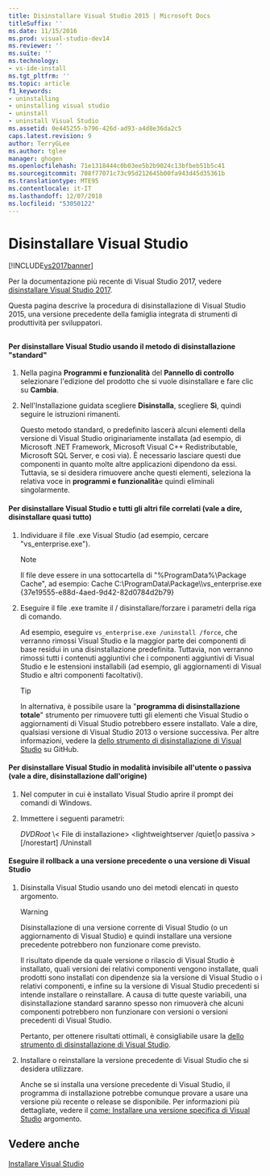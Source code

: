 ```yaml
---
title: Disinstallare Visual Studio 2015 | Microsoft Docs
titleSuffix: ''
ms.date: 11/15/2016
ms.prod: visual-studio-dev14
ms.reviewer: ''
ms.suite: ''
ms.technology:
- vs-ide-install
ms.tgt_pltfrm: ''
ms.topic: article
f1_keywords:
- uninstalling
- uninstalling visual studio
- uninstall
- uninstall Visual Studio
ms.assetid: 0e445255-b796-426d-ad93-a4d8e36da2c5
caps.latest.revision: 9
author: TerryGLee
ms.author: tglee
manager: ghogen
ms.openlocfilehash: 71e1318444c0b03ee5b2b9024c13bfbeb51b5c41
ms.sourcegitcommit: 708f77071c73c95d212645b00fa943d45d35361b
ms.translationtype: MTE95
ms.contentlocale: it-IT
ms.lasthandoff: 12/07/2018
ms.locfileid: "53050122"
---
```

# <a name="uninstall-visual-studio"></a>Disinstallare Visual Studio
[!INCLUDE[vs2017banner](../includes/vs2017banner.md)]

Per la documentazione più recente di Visual Studio 2017, vedere [disinstallare Visual Studio 2017](https://docs.microsoft.com/visualstudio/install/uninstall-visual-studio).

Questa pagina descrive la procedura di disinstallazione di Visual Studio 2015, una versione precedente della famiglia integrata di strumenti di produttività per sviluppatori.

##  <a name="uninstalling"></a>
#### <a name="to-uninstall-visual-studio-by-using-the-standard-uninstallation-method"></a>Per disinstallare Visual Studio usando il metodo di disinstallazione "standard"

1. Nella pagina **Programmi e funzionalità** del **Pannello di controllo** selezionare l'edizione del prodotto che si vuole disinstallare e fare clic su **Cambia**.

2. Nell'Installazione guidata scegliere **Disinstalla**, scegliere **Sì**, quindi seguire le istruzioni rimanenti.

   Questo metodo standard, o predefinito lascerà alcuni elementi della versione di Visual Studio originariamente installata (ad esempio, di Microsoft .NET Framework, Microsoft Visual C++ Redistributable, Microsoft SQL Server, e così via).   È necessario lasciare questi due componenti in quanto molte altre applicazioni dipendono da essi. Tuttavia, se si desidera rimuovere anche questi elementi, seleziona la relativa voce in **programmi e funzionalità**e quindi eliminali singolarmente.

#### <a name="to-uninstall-visual-studio-and-all-other-related-files-that-is-to-uninstall-almost-everything"></a>Per disinstallare Visual Studio e tutti gli altri file correlati (vale a dire, disinstallare quasi tutto)

1.  Individuare il file .exe Visual Studio (ad esempio, cercare "vs_enterprise.exe").

    > [!NOTE]
    >  Il file deve essere in una sottocartella di "%ProgramData%\Package Cache", ad esempio: Cache C:\ProgramData\Package\\\vs_enterprise.exe {37e19555-e88d-4aed-9d42-82d0784d2b79}

2.  Eseguire il file .exe tramite il / disinstallare/forzare i parametri della riga di comando.

     Ad esempio, eseguire ```vs_enterprise.exe /uninstall /force```, che verranno rimossi Visual Studio e la maggior parte dei componenti di base residui in una disinstallazione predefinita. Tuttavia, non verranno rimossi tutti i contenuti aggiuntivi che i componenti aggiuntivi di Visual Studio e le estensioni installabili (ad esempio, gli aggiornamenti di Visual Studio e altri componenti facoltativi).

    > [!TIP]
    > In alternativa, è possibile usare la "**programma di disinstallazione totale**" strumento per rimuovere tutti gli elementi che Visual Studio o aggiornamenti di Visual Studio potrebbero essere installato. Vale a dire, qualsiasi versione di Visual Studio 2013 o versione successiva. Per altre informazioni, vedere la [dello strumento di disinstallazione di Visual Studio](https://github.com/Microsoft/VisualStudioUninstaller/releases) su GitHub.

#### <a name="to-uninstall-visual-studio-in-silent-or-passive-modes-that-is-to-uninstall-from-source"></a>Per disinstallare Visual Studio in modalità invisibile all'utente o passiva (vale a dire, disinstallazione dall'origine)

1.  Nel computer in cui è installato Visual Studio aprire il prompt dei comandi di Windows.

2.  Immettere i seguenti parametri:

     *DVDRoot* \\< File di installazione\> \<lightweightserver /quiet&#124;o passiva > [/norestart] /Uninstall

#### <a name="to-roll-back-to-a-previous-version-or-release-of--visual-studio"></a>Eseguire il rollback a una versione precedente o una versione di Visual Studio

1. Disinstalla Visual Studio usando uno dei metodi elencati in questo argomento.

   > [!WARNING]
   >  Disinstallazione di una versione corrente di Visual Studio (o un aggiornamento di Visual Studio) e quindi installare una versione precedente potrebbero non funzionare come previsto.
   >
   >  Il risultato dipende da quale versione o rilascio di Visual Studio è installato, quali versioni dei relativi componenti vengono installate, quali prodotti sono installati con dipendenze sia la versione di Visual Studio o i relativi componenti, e infine su la versione di Visual Studio precedenti si intende installare o reinstallare.  A causa di tutte queste variabili, una disinstallazione standard saranno spesso non rimuoverà che alcuni componenti potrebbero non funzionare con versioni o versioni precedenti di Visual Studio.
   >
   >  Pertanto, per ottenere risultati ottimali, è consigliabile usare la [dello strumento di disinstallazione di Visual Studio](https://github.com/Microsoft/VisualStudioUninstaller/releases).

2. Installare o reinstallare la versione precedente di Visual Studio che si desidera utilizzare.

   Anche se si installa una versione precedente di Visual Studio, il programma di installazione potrebbe comunque provare a usare una versione più recente o release se disponibile. Per informazioni più dettagliate, vedere il [come: Installare una versione specifica di Visual Studio](../install/how-to-install-a-specific-release-of-visual-studio.md) argomento.

## <a name="see-also"></a>Vedere anche
 [Installare Visual Studio](https://msdn.microsoft.com/library/e2h7fzkw.aspx)